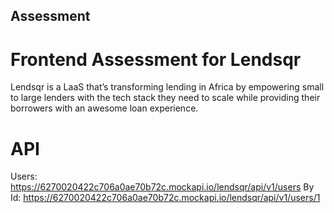 ## Assessment

# Frontend Assessment for Lendsqr
Lendsqr is a LaaS that’s transforming lending in Africa by empowering small to large lenders with the tech stack they need to scale while providing their borrowers with an awesome loan experience.

# API
Users: https://6270020422c706a0ae70b72c.mockapi.io/lendsqr/api/v1/users
By Id: https://6270020422c706a0ae70b72c.mockapi.io/lendsqr/api/v1/users/1